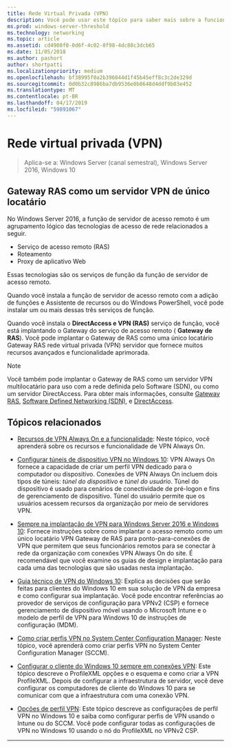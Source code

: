 ```yaml
---
title: Rede Virtual Privada (VPN)
description: Você pode usar este tópico para saber mais sobre a funcionalidade e os recursos do Windows Server 2016 e de VPN do Windows 10.
ms.prod: windows-server-threshold
ms.technology: networking
ms.topic: article
ms.assetid: cd4908f0-0d6f-4c02-8f98-4dc88c3dcb65
ms.date: 11/05/2018
ms.author: pashort
author: shortpatti
ms.localizationpriority: medium
ms.openlocfilehash: bf38995f0a2b396044d1f45b45eff8c3c2de329d
ms.sourcegitcommit: 0d0b32c8986ba7db9536e0b8648d4ddf9b03e452
ms.translationtype: MT
ms.contentlocale: pt-BR
ms.lasthandoff: 04/17/2019
ms.locfileid: "59891067"
---
```

# <a name="virtual-private-networking-vpn"></a>Rede virtual privada \(VPN\)

>Aplica-se a: Windows Server (canal semestral), Windows Server 2016, Windows 10

## <a name="ras-gateway-as-a-single-tenant-vpn-server"></a>Gateway RAS como um servidor VPN de único locatário

No Windows Server 2016, a função de servidor de acesso remoto é um agrupamento lógico das tecnologias de acesso de rede relacionados a seguir.

- Serviço de acesso remoto (RAS)
- Roteamento
- Proxy de aplicativo Web

Essas tecnologias são os serviços de função da função de servidor de acesso remoto.

Quando você instala a função de servidor de acesso remoto com a adição de funções e Assistente de recursos ou do Windows PowerShell, você pode instalar um ou mais dessas três serviços de função.

Quando você instala o **DirectAccess e VPN (RAS)** serviço de função, você está implantando o Gateway do serviço de acesso remoto \( **Gateway de RAS**\). Você pode implantar o Gateway de RAS como uma único locatário Gateway RAS rede virtual privada \(VPN\) servidor que fornece muitos recursos avançados e funcionalidade aprimorada.

>[!NOTE]
>Você também pode implantar o Gateway de RAS como um servidor VPN multilocatário para uso com a rede definida pelo Software \(SDN\), ou como um servidor DirectAccess. Para obter mais informações, consulte [Gateway RAS](https://docs.microsoft.com/windows-server/remote/remote-access/ras-gateway/ras-gateway), [Software Defined Networking (SDN)](https://docs.microsoft.com/windows-server/networking/sdn/software-defined-networking), e [DirectAccess](https://docs.microsoft.com/windows-server/remote/remote-access/directaccess/directaccess).

## <a name="related-topics"></a>Tópicos relacionados
- [Recursos de VPN Always On e a funcionalidade](vpn-map-da.md): Neste tópico, você aprenderá sobre os recursos e funcionalidade de VPN Always On. 

- [Configurar túneis de dispositivo VPN no Windows 10](vpn-device-tunnel-config.md): VPN Always On fornece a capacidade de criar um perfil VPN dedicado para o computador ou dispositivo. Conexões de VPN Always On incluem dois tipos de túneis: _túnel do dispositivo_ e _túnel do usuário_. Túnel do dispositivo é usado para cenários de conectividade de pré-logon e fins de gerenciamento de dispositivo. Túnel do usuário permite que os usuários acessem recursos da organização por meio de servidores VPN.

- [Sempre na implantação de VPN para Windows Server 2016 e Windows 10](always-on-vpn/deploy/always-on-vpn-deploy.md): Fornece instruções sobre como implantar o acesso remoto como um único locatário VPN Gateway de RAS para ponto\-para\-conexões de VPN que permitem que seus funcionários remotos para se conectar à rede da organização com conexões VPN Always On do site. É recomendável que você examine os guias de design e implantação para cada uma das tecnologias que são usadas nesta implantação.

- [Guia técnico de VPN do Windows 10](https://docs.microsoft.com/windows/access-protection/vpn/vpn-guide): Explica as decisões que serão feitas para clientes do Windows 10 em sua solução de VPN da empresa e como configurar sua implantação. Você pode encontrar referências ao provedor de serviços de configuração para VPNv2 (CSP) e fornece gerenciamento de dispositivo móvel usando o Microsoft Intune e o modelo de perfil de VPN para Windows 10 de instruções de configuração (MDM).

- [Como criar perfis VPN no System Center Configuration Manager](https://docs.microsoft.com/sccm/protect/deploy-use/create-vpn-profiles): Neste tópico, você aprenderá como criar perfis VPN no System Center Configuration Manager (SCCM).

- [Configurar o cliente do Windows 10 sempre em conexões VPN](https://docs.microsoft.com/windows-server/remote/remote-access/vpn/always-on-vpn/deploy/vpn-deploy-client-vpn-connections): Este tópico descreve o ProfileXML opções e o esquema e como criar a VPN ProfileXML. Depois de configurar a infraestrutura de servidor, você deve configurar os computadores de cliente do Windows 10 para se comunicar com que a infraestrutura com uma conexão VPN. 

- [Opções de perfil VPN](https://docs.microsoft.com/windows/access-protection/vpn/vpn-profile-options): Este tópico descreve as configurações de perfil VPN no Windows 10 e saiba como configurar perfis de VPN usando o Intune ou do SCCM. Você pode configurar todas as configurações de VPN no Windows 10 usando o nó do ProfileXML no VPNv2 CSP.

---